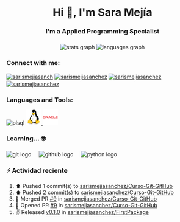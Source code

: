 <!--
**sarismejiasanchez/sarismejiasanchez** is a ✨ _special_ ✨ repository because its `README.md` (this file) appears on your GitHub profile.

Here are some ideas to get you started:

- 🔭 I’m currently working on ...
- 🌱 I’m currently learning ...
- 👯 I’m looking to collaborate on ...
- 🤔 I’m looking for help with ...
- 💬 Ask me about ...
- 📫 How to reach me: ...
- 😄 Pronouns: ...
- ⚡ Fun fact: ...
-->

<h1 align="center">Hi 👋, I'm Sara Mejía</h1>
<h3 align="center">I'm a Applied Programming Specialist</h3>

###

<div align="center">
  <img src="https://github-readme-stats.vercel.app/api?username=sarismejiasanchez&hide_title=false&hide_rank=false&show_icons=true&include_all_commits=true&count_private=true&disable_animations=false&theme=dracula&locale=en&hide_border=false" height="150" alt="stats graph"  />
  <img src="https://github-readme-stats.vercel.app/api/top-langs?username=sarismejiasanchez&locale=en&hide_title=false&layout=compact&card_width=320&langs_count=5&theme=dracula&hide_border=false" height="150" alt="languages graph"  />
</div>

###

<h3 align="left">Connect with me:</h3>
<p align="left">
<a href="https://twitter.com/sarismejiasanch" target="blank"><img align="center" src="https://raw.githubusercontent.com/rahuldkjain/github-profile-readme-generator/master/src/images/icons/Social/twitter.svg" alt="sarismejiasanch" height="30" width="40" /></a>
<a href="https://linkedin.com/in/sarismejiasanchez" target="blank"><img align="center" src="https://raw.githubusercontent.com/rahuldkjain/github-profile-readme-generator/master/src/images/icons/Social/linked-in-alt.svg" alt="sarismejiasanchez" height="30" width="40" /></a>
<a href="https://kaggle.com/sarismejiasanchez" target="blank"><img align="center" src="https://raw.githubusercontent.com/rahuldkjain/github-profile-readme-generator/master/src/images/icons/Social/kaggle.svg" alt="sarismejiasanchez" height="30" width="40" /></a>
<a href="https://discord.gg/sarismejiasanchez" target="blank"><img align="center" src="https://raw.githubusercontent.com/rahuldkjain/github-profile-readme-generator/master/src/images/icons/Social/discord.svg" alt="sarismejiasanchez" height="30" width="40" /></a>
</p>

###

<h3 align="left">Languages and Tools:</h3>
<p align="left">
<img src="https://blogger.googleusercontent.com/img/b/R29vZ2xl/AVvXsEgymDRzp6hB8Gbt9F9lrrEtrkwnFaqNcZ8olBtEJEKqghQDiK6qf5o5Bo3RHdknS0EpLuOeAMj98lzANRcu65-Ej8k04Ic2jmpKw-K38SFoLm6hrseg_Wxy3Q55tDp9DJQqmK0CmEIr2oI/w640-h354/Oracle-plSql.jpg" alt="plsql" width="40" height="40"/>
<a href="https://www.linux.org/" target="_blank" rel="noreferrer"> <img src="https://raw.githubusercontent.com/devicons/devicon/master/icons/linux/linux-original.svg" alt="linux" width="40" height="40"/> </a>
<a href="https://www.oracle.com/" target="_blank" rel="noreferrer"> <img src="https://raw.githubusercontent.com/devicons/devicon/master/icons/oracle/oracle-original.svg" alt="oracle" width="40" height="40"/> </a> </p>

<h3 align="left">Learning... 🤓</h3>

###

<div align="left">
  <img src="https://cdn.jsdelivr.net/gh/devicons/devicon/icons/git/git-original.svg" height="40" alt="git logo"  />
  <img width="12" />
  <img src="https://cdn.jsdelivr.net/gh/devicons/devicon/icons/github/github-original.svg" height="40" alt="github logo"  />
  <img width="12" />
  <img src="https://cdn.jsdelivr.net/gh/devicons/devicon/icons/python/python-original.svg" height="40" alt="python logo"  />
</div>

###

### :zap: Actividad reciente
<!--RECENT_ACTIVITY:start-->
1. ⬆️ Pushed 1 commit(s) to [sarismejiasanchez/Curso-Git-GitHub](https://github.com/sarismejiasanchez/Curso-Git-GitHub)<br>
2. ⬆️ Pushed 2 commit(s) to [sarismejiasanchez/Curso-Git-GitHub](https://github.com/sarismejiasanchez/Curso-Git-GitHub)<br>
3. 🎉 Merged PR [#9](https://github.com/sarismejiasanchez/Curso-Git-GitHub/pull/9) in [sarismejiasanchez/Curso-Git-GitHub](https://github.com/sarismejiasanchez/Curso-Git-GitHub)<br>
4. 💪 Opened PR [#9](https://github.com/sarismejiasanchez/Curso-Git-GitHub/pull/9) in [sarismejiasanchez/Curso-Git-GitHub](https://github.com/sarismejiasanchez/Curso-Git-GitHub)<br>
5. ✌️ Released [v0.1.0](https://github.com/sarismejiasanchez/FirstPackage/releases/tag/v0.1.0) in [sarismejiasanchez/FirstPackage](https://github.com/sarismejiasanchez/FirstPackage)<br>
<!--RECENT_ACTIVITY:end-->
